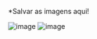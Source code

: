 *Salvar as imagens aqui!

![image](https://github.com/user-attachments/assets/a14e925c-cdce-4c63-bf9c-a916b830a398)
![image](https://github.com/user-attachments/assets/0abd3d2b-e310-4142-9123-653177cf5ff5)
